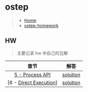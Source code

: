 # ostep

> - [Home](https://pages.cs.wisc.edu/~remzi/OSTEP/)
> - [ostep-homework](https://github.com/remzi-arpacidusseau/ostep-homework)



## HW

> 主要记录 hw 中自己的见解

|                             章节                             |                             解答                             |
| :----------------------------------------------------------: | :----------------------------------------------------------: |
| [5 - Process API](http://www.cs.wisc.edu/~remzi/OSTEP/cpu-api.pdf) | [solution](https://github.com/zhouliqi/ostep/blob/main/virtualization/5-Process-API.md) |
| [6 - [Direct Execution](http://www.cs.wisc.edu/~remzi/OSTEP/cpu-mechanisms.pdf)] | [solution](https://github.com/zhouliqi/ostep/blob/main/virtualization/6-Limited-Direct-Execution.md) |



